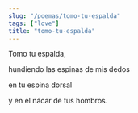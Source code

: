 ```yaml
---
slug: "/poemas/tomo-tu-espalda"
tags: ["love"]
title: "tomo-tu-espalda"
---
```

Tomo tu espalda, 

hundiendo las espinas de mis dedos

en tu espina dorsal 

y en el nácar de tus hombros.